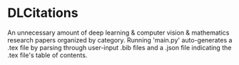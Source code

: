 # DLCitations
An unnecessary amount of deep learning & computer vision & mathematics research papers organized by category. Running 'main.py' auto-generates a .tex file by parsing through user-input .bib files and a .json file indicating the .tex file's table of contents.
